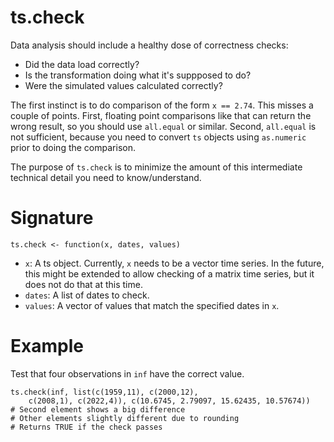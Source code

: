 # ts.check

Data analysis should include a healthy dose of correctness checks:

- Did the data load correctly?
- Is the transformation doing what it's suppposed to do?
- Were the simulated values calculated correctly?

The first instinct is to do comparison of the form `x == 2.74`. This misses a couple of points. First, floating point comparisons like that can return the wrong result, so you should use `all.equal` or similar. Second, `all.equal` is not sufficient, because you need to convert `ts` objects using `as.numeric` prior to doing the comparison.

The purpose of  `ts.check` is to minimize the amount of this intermediate technical detail you need to know/understand.

# Signature

`ts.check <- function(x, dates, values)`

- `x`: A ts object. Currently, `x` needs to be a vector time series. In the future, this might be extended to allow checking of a matrix time series, but it does not do that at this time.
- `dates`: A list of dates to check.
- `values`: A vector of values that match the specified dates in `x`.

# Example

Test that four observations in `inf` have the correct value.

```
ts.check(inf, list(c(1959,11), c(2000,12),
    c(2008,1), c(2022,4)), c(10.6745, 2.79097, 15.62435, 10.57674))
# Second element shows a big difference
# Other elements slightly different due to rounding
# Returns TRUE if the check passes
```